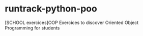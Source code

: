 # runtrack-python-poo
[SCHOOL exercices]OOP Exercices to discover Oriented Object Programming for students
